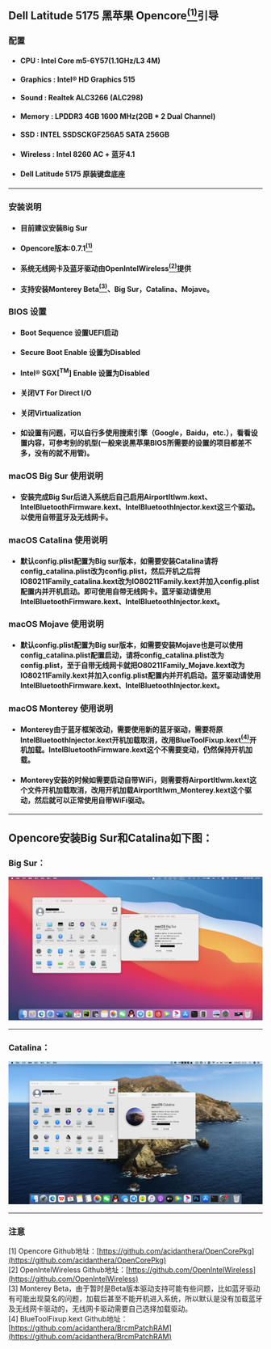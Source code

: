 ## Dell Latitude 5175 黑苹果 Opencore[<sup>(1)</sup>](#zhuyi)引导

### 配置
- #### CPU : Intel Core m5-6Y57(1.1GHz/L3 4M)
- #### Graphics : Intel® HD Graphics 515 
- #### Sound : Realtek ALC3266 (ALC298)
- #### Memory : LPDDR3 4GB 1600 MHz(2GB * 2 Dual Channel)
- #### SSD : INTEL SSDSCKGF256A5 SATA 256GB 
- #### Wireless : Intel 8260 AC + 蓝牙4.1
- #### Dell Latitude 5175 原装键盘底座
***
### 安装说明
- #### 目前建议安装Big Sur
- #### Opencore版本:0.7.1[<sup>(1)</sup>](#zhuyi)
- #### 系统无线网卡及蓝牙驱动由OpenIntelWireless[<sup>(2)</sup>](#zhuyi)提供
- #### 支持安装Monterey Beta[<sup>(3)</sup>](#zhuyi)、Big Sur，Catalina、Mojave。
### BIOS 设置
- #### Boot Sequence 设置UEFI启动
- #### Secure Boot Enable 设置为Disabled
- #### Intel® SGX[<sup>TM</sup>] Enable 设置为Disabled
- #### 关闭VT For Direct I/O
- #### 关闭Virtualization
- #### 如设置有问题，可以自行多使用搜索引擎（Google，Baidu，etc.），看看设置内容，可参考别的机型(一般来说黑苹果BIOS所需要的设置的项目都差不多，没有的就不用管)。
### macOS Big Sur 使用说明
- #### 安装完成Big Sur后进入系统后自己启用AirportItlwm.kext、IntelBluetoothFirmware.kext、IntelBluetoothInjector.kext这三个驱动。以使用自带蓝牙及无线网卡。
### macOS Catalina 使用说明
- #### 默认config.plist配置为Big sur版本，如需要安装Catalina请将config_catalina.plist改为config.plist，然后开机之后将IO80211Family_catalina.kext改为IO80211Family.kext并加入config.plist配置内并开机启动。即可使用自带无线网卡。蓝牙驱动请使用IntelBluetoothFirmware.kext、IntelBluetoothInjector.kext。
### macOS Mojave 使用说明
- #### 默认config.plist配置为Big sur版本，如需要安装Mojave也是可以使用config_catalina.plist配置启动，请将config_catalina.plist改为config.plist，至于自带无线网卡就把O80211Family_Mojave.kext改为IO80211Family.kext并加入config.plist配置内并开机启动。蓝牙驱动请使用IntelBluetoothFirmware.kext、IntelBluetoothInjector.kext。
### macOS Monterey 使用说明
- #### Monterey由于蓝牙框架改动，需要使用新的蓝牙驱动，需要将原IntelBluetoothInjector.kext开机加载取消，改用BlueToolFixup.kext[<sup>(4)</sup>](#zhuyi)开机加载。IntelBluetoothFirmware.kext这个不需要变动，仍然保持开机加载。
- #### Monterey安装的时候如需要启动自带WiFi，则需要将AirportItlwm.kext这个文件开机加载取消，改用开机加载AirportItlwm_Monterey.kext这个驱动，然后就可以正常使用自带WiFi驱动。
***
## Opencore安装Big Sur和Catalina如下图：
### Big Sur：
![avatar](https://github.com/Shaw-fung/dell-5175-efi-opencore-oc/blob/main/Big%20Sur.png?raw=true)
***
### Catalina：
![avatar](https://github.com/Shaw-fung/dell-5175-efi-opencore-oc/blob/main/Catalina.png?raw=true)

***
<div id="zhuyi"></div>

### 注意
[1] Opencore Github地址：[https://github.com/acidanthera/OpenCorePkg](https://github.com/acidanthera/OpenCorePkg)  
[2] OpenIntelWireless Github地址：[https://github.com/OpenIntelWireless](https://github.com/OpenIntelWireless)  
[3] Monterey Beta，由于暂时是Beta版本驱动支持可能有些问题，比如蓝牙驱动有可能出现莫名的问题，加载后甚至不能开机进入系统，所以默认是没有加载蓝牙及无线网卡驱动的，无线网卡驱动需要自己选择加载驱动。  
[4] BlueToolFixup.kext Github地址：[https://github.com/acidanthera/BrcmPatchRAM](https://github.com/acidanthera/BrcmPatchRAM)  
